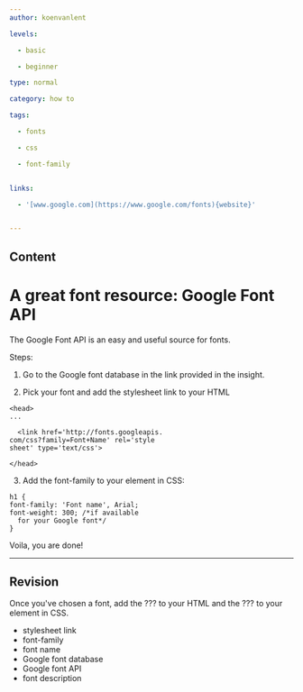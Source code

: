 ```yaml
---
author: koenvanlent

levels:

  - basic

  - beginner

type: normal

category: how to

tags:

  - fonts

  - css

  - font-family


links:

  - '[www.google.com](https://www.google.com/fonts){website}'


---
```

## Content
# A great font resource: Google Font API

The Google Font API is an easy and useful source for fonts. 

Steps: 

1) Go to the Google font database in the link provided in the insight. 

2) Pick your font and add the stylesheet link to your HTML
```
<head> 
...

  <link href='http://fonts.googleapis.
com/css?family=Font+Name' rel='style
sheet' type='text/css'>

</head>
```
3) Add the font-family to your element in CSS:
```
h1 {
font-family: 'Font name', Arial;
font-weight: 300; /*if available
  for your Google font*/
}
```

Voila, you are done!

---
## Revision

Once you've chosen a font, add the ??? to your HTML and the ??? to your element in CSS.


* stylesheet link
* font-family
* font name
* Google font database
* Google font API
* font description

